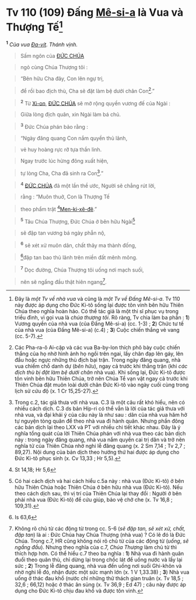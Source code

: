 # Tv 110 (109) Đấng [Mê-si-a]() là Vua và Thượng Tế[^1-c034c0b5-4104-43d7-8dfc-dea2e3cdbfff]
<sup><b>1</b></sup> *Của vua [Đa-vít](). Thánh vịnh.*


> Sấm ngôn của [ĐỨC CHÚA]()
>


> ngỏ cùng Chúa Thượng tôi :
>


> “Bên hữu Cha đây, Con lên ngự trị,
>


> để rồi bao địch thù, Cha sẽ đặt làm bệ dưới chân Con[^2-c034c0b5-4104-43d7-8dfc-dea2e3cdbfff].”
>


> <sup><b>2</b></sup> Từ [Xi-on](), [ĐỨC CHÚA]() sẽ mở rộng quyền vương đế của Ngài :
>


> Giữa lòng địch quân, xin Ngài làm bá chủ.
>


> <sup><b>3</b></sup> Đức Chúa phán bảo rằng :
>


> “Ngày đăng quang Con nắm quyền thủ lãnh,
>


> vẻ huy hoàng rực rỡ tựa thần linh.
>


> Ngay trước lúc hừng đông xuất hiện,
>


> tự lòng Cha, Cha đã sinh ra Con[^3-c034c0b5-4104-43d7-8dfc-dea2e3cdbfff].”
>


> <sup><b>4</b></sup> [ĐỨC CHÚA]() đã một lần thề ước, Người sẽ chẳng rút lời,
>


> rằng : “Muôn thuở, Con là Thượng Tế
>


> theo phẩm trật [^1@-c034c0b5-4104-43d7-8dfc-dea2e3cdbfff][Men-ki-xê-đê]().”
>


> <sup><b>5</b></sup> Tâu Chúa Thượng, Đức Chúa ở bên hữu Ngài[^4-c034c0b5-4104-43d7-8dfc-dea2e3cdbfff]
>


> sẽ đập tan vương bá ngày phẫn nộ,
>


> <sup><b>6</b></sup> sẽ xét xử muôn dân, chất thây ma thành đống,
>


> [^2@-c034c0b5-4104-43d7-8dfc-dea2e3cdbfff]đập tan bao thủ lãnh trên miền đất mênh mông.
>


> <sup><b>7</b></sup> Dọc đường, Chúa Thượng tôi uống nơi mạch suối,
>


> nên sẽ ngẩng đầu thật hiên ngang[^5-c034c0b5-4104-43d7-8dfc-dea2e3cdbfff].
>

[^1-c034c0b5-4104-43d7-8dfc-dea2e3cdbfff]: Đây là *một Tv về nhà vua* và cũng là *một Tv về Đấng Mê-si-a*. Tv 110 này được áp dụng cho Đức Ki-tô sống lại được tôn vinh bên hữu Thiên Chúa theo nghĩa hoàn hảo. Có thể tác giả là một thi sĩ phục vụ trong triều đình, vì gọi vua là *chúa thượng tôi*. Rõ ràng, Tv chia làm ba phần : **1**) Vương quyền của nhà vua (của Đấng Mê-si-a) (cc. 1-3) ; **2**) Chức tư tế của nhà vua (của Đấng Mê-si-a) (c.4) ; **3**) Cuộc chiến thắng vẻ vang (cc. 5-7).
[^2-c034c0b5-4104-43d7-8dfc-dea2e3cdbfff]: Các Pha-ra-ô Ai-cập và các vua Ba-by-lon thích phô bày cuộc chiến thắng của họ nhờ hình ảnh họ ngồi trên ngai, lấy chân đạp lên gáy, lên đầu hoặc ngực những thù địch bại trận. Trong ngày đăng quang, nhà vua chiếm chỗ danh dự (*bên hữu*), ngay cả trước khi thắng trận (khi *các địch thù bị đặt làm bệ dưới chân* nhà vua). Khi sống lại, Đức Ki-tô được tôn vinh bên hữu Thiên Chúa, trở nên Chúa Tể vạn vật ngay cả trước khi Thiên Chúa đặt muôn loài dưới chân Đức Ki-tô vào ngày cuối cùng trong lịch sử cứu độ (x. 1 Cr 15,25-27).
[^3-c034c0b5-4104-43d7-8dfc-dea2e3cdbfff]: Trong c.2, tác giả thưa với nhà vua. C.3 là một câu rất khó hiểu, nên có nhiều cách dịch. C.3 ds bản Híp-ri có thể vẫn là lời của tác giả thưa với nhà vua, và đại khái ý của câu này là như sau : dân của nhà vua hăm hở tự nguyện tòng quân để theo nhà vua đi hành quân. Nhưng phần đông các bản dịch lại theo LXX và PT với nhiều chi tiết khác nhau. Đây là ý nghĩa tổng quát của lời Thiên Chúa phán với nhà vua theo các bản dịch này : trong ngày đăng quang, nhà vua nắm quyền cai trị dân và trở nên nghĩa tử của Thiên Chúa nhờ nghi lễ đăng quang (x. 2 Sm 7,14 ; Tv 2,7 ; 89,27). Nội dung của bản dịch theo hướng thứ hai được áp dụng cho Đức Ki-tô phục sinh (x. Cv 13,33 ; Hr 5,5).
[^4-c034c0b5-4104-43d7-8dfc-dea2e3cdbfff]: Có hai cách dịch và hai cách hiểu c.5a này : nhà vua (Đức Ki-tô) ở bên hữu Thiên Chúa hoặc Thiên Chúa ở bên hữu nhà vua (Đức Ki-tô). Nếu theo cách dịch sau, thì vị trí của Thiên Chúa lại thay đổi : Người ở bên phải nhà vua (Đức Ki-tô) để cứu giúp, bảo vệ chở che (x. Tv 16,8 ; 109,31).
[^5-c034c0b5-4104-43d7-8dfc-dea2e3cdbfff]: Không rõ chủ từ các động từ trong cc. 5-6 (*sẽ đập tan, sẽ xét xử, chất, đập tan*) là ai : Đức Chúa hay Chúa Thượng (nhà vua) ? Có lẽ đó là Đức Chúa. Trong c.7, HR cũng không nói rõ chủ từ của các động từ (*uống*, *sẽ ngẩng đầu*). Nhưng theo nghĩa của c.7, *Chúa Thượng* làm chủ từ thì thích hợp hơn. Có thể hiểu c.7 theo ba nghĩa : **1**) Nhà vua đi hành quân đuổi theo quân thù, chỉ dừng lại trong chốc lát để uống nước và lấy lại sức ; **2**) Trong lễ đăng quang, nhà vua đến uống nơi suối Ghi-khôn và nhờ nghi lễ đó, nhận được một sức mạnh lớn (x. 1 V 1,33.38) ; **3**) Nhà vua uống ở thác đau khổ (nước chỉ những thử thách gian truân (x. Tv 18,5 ; 32,6 ; 66,12) hoặc ở thác ân sủng (x. Tv 36,9 ; Ed 47) ; câu này được áp dụng cho Đức Ki-tô chịu đau khổ và được tôn vinh.
[^1@-c034c0b5-4104-43d7-8dfc-dea2e3cdbfff]: St 14,18; Hr 5,6
[^2@-c034c0b5-4104-43d7-8dfc-dea2e3cdbfff]: Is 63,6